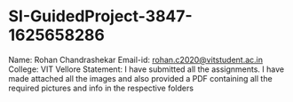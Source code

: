 # SI-GuidedProject-3847-1625658286

Name: Rohan Chandrashekar
Email-id: rohan.c2020@vitstudent.ac.in
College: VIT Vellore
Statement: I have submitted all the assignments. I have made attached all the images and also provided a PDF containing all the required pictures and info in the respective folders